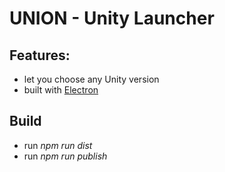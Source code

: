 # UNION - Unity Launcher

## Features:
- let you choose any Unity version
- built with [Electron](https://electron.atom.io)

## Build
- run _npm run dist_
- run _npm run publish_